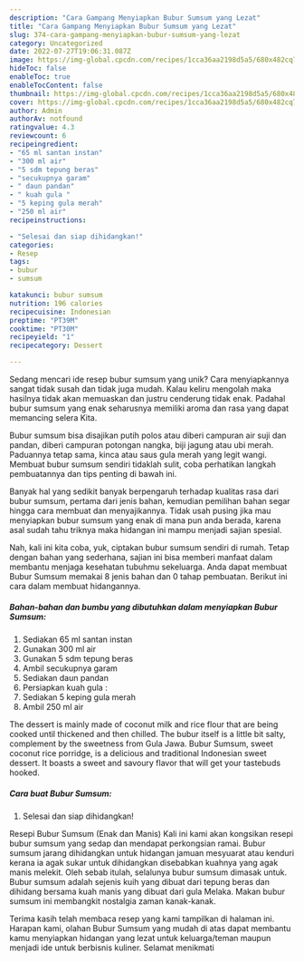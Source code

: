 ```yaml
---
description: "Cara Gampang Menyiapkan Bubur Sumsum yang Lezat"
title: "Cara Gampang Menyiapkan Bubur Sumsum yang Lezat"
slug: 374-cara-gampang-menyiapkan-bubur-sumsum-yang-lezat
category: Uncategorized
date: 2022-07-27T19:06:31.087Z
image: https://img-global.cpcdn.com/recipes/1cca36aa2198d5a5/680x482cq70/bubur-sumsum-foto-resep-utama.jpg
hideToc: false
enableToc: true
enableTocContent: false
thumbnail: https://img-global.cpcdn.com/recipes/1cca36aa2198d5a5/680x482cq70/bubur-sumsum-foto-resep-utama.jpg
cover: https://img-global.cpcdn.com/recipes/1cca36aa2198d5a5/680x482cq70/bubur-sumsum-foto-resep-utama.jpg
author: Admin
authorAv: notfound
ratingvalue: 4.3
reviewcount: 6
recipeingredient:
- "65 ml santan instan"
- "300 ml air"
- "5 sdm tepung beras"
- "secukupnya garam"
- " daun pandan"
- " kuah gula "
- "5 keping gula merah"
- "250 ml air"
recipeinstructions:

- "Selesai dan siap dihidangkan!"
categories:
- Resep
tags:
- bubur
- sumsum

katakunci: bubur sumsum 
nutrition: 196 calories
recipecuisine: Indonesian
preptime: "PT39M"
cooktime: "PT30M"
recipeyield: "1"
recipecategory: Dessert

---
```





Sedang mencari ide resep bubur sumsum yang unik? Cara menyiapkannya sangat tidak susah dan tidak juga mudah. Kalau keliru mengolah maka hasilnya tidak akan memuaskan dan justru cenderung tidak enak. Padahal bubur sumsum yang enak seharusnya memiliki aroma dan rasa yang dapat memancing selera Kita.





Bubur sumsum bisa disajikan putih polos atau diberi campuran air suji dan pandan, diberi campuran potongan nangka, biji jagung atau ubi merah. Paduannya tetap sama, kinca atau saus gula merah yang legit wangi. Membuat bubur sumsum sendiri tidaklah sulit, coba perhatikan langkah pembuatannya dan tips penting di bawah ini.

Banyak hal yang sedikit banyak berpengaruh terhadap kualitas rasa dari bubur sumsum, pertama dari jenis bahan, kemudian pemilihan bahan segar hingga cara membuat dan menyajikannya. Tidak usah pusing jika mau menyiapkan bubur sumsum yang enak di mana pun anda berada, karena asal sudah tahu triknya maka hidangan ini mampu menjadi sajian spesial.






Nah, kali ini kita coba, yuk, ciptakan bubur sumsum sendiri di rumah. Tetap dengan bahan yang sederhana, sajian ini bisa memberi manfaat dalam membantu menjaga kesehatan tubuhmu sekeluarga. Anda dapat membuat Bubur Sumsum memakai 8 jenis bahan dan 0 tahap pembuatan. Berikut ini cara dalam membuat hidangannya.

<!--inarticleads1-->

##### Bahan-bahan dan bumbu yang dibutuhkan dalam menyiapkan Bubur Sumsum:

1. Sediakan 65 ml santan instan
1. Gunakan 300 ml air
1. Gunakan 5 sdm tepung beras
1. Ambil secukupnya garam
1. Sediakan  daun pandan
1. Persiapkan  kuah gula :
1. Sediakan 5 keping gula merah
1. Ambil 250 ml air


The dessert is mainly made of coconut milk and rice flour that are being cooked until thickened and then chilled. The bubur itself is a little bit salty, complement by the sweetness from Gula Jawa. Bubur Sumsum, sweet coconut rice porridge, is a delicious and traditional Indonesian sweet dessert. It boasts a sweet and savoury flavor that will get your tastebuds hooked. 

<!--inarticleads2-->

##### Cara buat Bubur Sumsum:


1. Selesai dan siap dihidangkan!

Resepi Bubur Sumsum (Enak dan Manis) Kali ini kami akan kongsikan resepi bubur sumsum yang sedap dan mendapat perkongsian ramai. Bubur sumsum jarang dihidangkan untuk hidangan jamuan mesyuarat atau kenduri kerana ia agak sukar untuk dihidangkan disebabkan kuahnya yang agak manis melekit. Oleh sebab itulah, selalunya bubur sumsum dimasak untuk. Bubur sumsum adalah sejenis kuih yang dibuat dari tepung beras dan dihidang bersama kuah manis yang dibuat dari gula Melaka. Makan bubur sumsum ini membangkit nostalgia zaman kanak-kanak. 

Terima kasih telah membaca resep yang kami tampilkan di halaman ini. Harapan kami, olahan Bubur Sumsum yang mudah di atas dapat membantu kamu menyiapkan hidangan yang lezat untuk keluarga/teman maupun menjadi ide untuk berbisnis kuliner. Selamat menikmati
